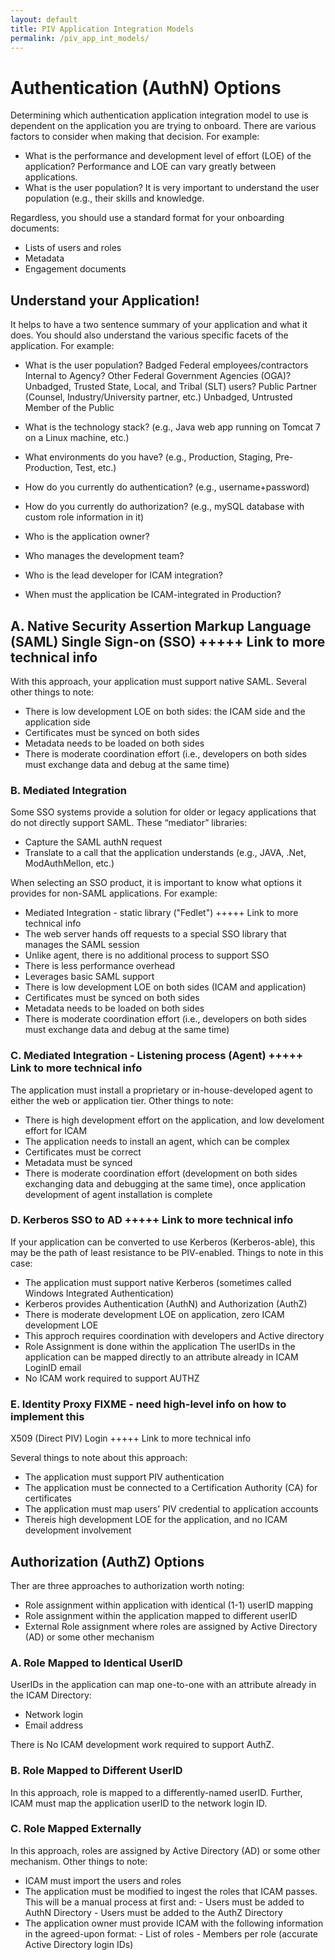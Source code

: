 ```yaml
---
layout: default
title: PIV Application Integration Models
permalink: /piv_app_int_models/
---
```


# Authentication (AuthN) Options
Determining which authentication application integration model to use is dependent on the application you are trying to onboard. There are various factors to consider when making that decision. For example:

- What is the performance and development level of effort (LOE) of the application? Performance and LOE can vary greatly between applications.
- What is the user population? It is very important to understand the user population (e.g., their skills and knowledge.

Regardless, you should use a standard format for your onboarding documents:

- Lists of users and roles
- Metadata
- Engagement documents

## Understand your Application!
It helps to have a two sentence summary of your application and what it does. You should also understand the various specific facets of the application.  For example:

- What is the user population?
        Badged
            Federal employees/contractors
                Internal to Agency?
                Other Federal Government Agencies (OGA)?
        Unbadged, Trusted
            State, Local, and Tribal (SLT) users?
            Public Partner (Counsel, Industry/University partner, etc.)
        Unbadged, Untrusted
            Member of the Public
    
- What is the technology stack? (e.g., Java web app running on Tomcat 7 on a Linux machine, etc.)
- What environments do you have? (e.g., Production, Staging, Pre-Production, Test, etc.)
- How do you currently do authentication? (e.g., username+password)
- How do you currently do authorization? (e.g., mySQL database with custom role information in it)
- Who is the application owner?
- Who manages the development team?
- Who is the lead developer for ICAM integration?
- When must the application be ICAM-integrated in Production?

## A. Native Security Assertion Markup Language (SAML) Single Sign-on (SSO) +++++ Link to more technical info

With this approach, your application must support native SAML. Several other things to note:

- There is low development LOE on both sides: the ICAM side and the application side
- Certificates must be synced on both sides
- Metadata needs to be loaded on both sides
- There is moderate coordination effort (i.e., developers on both sides must exchange data and debug at the same time)

### B. Mediated Integration

Some SSO systems provide a solution for older or legacy applications that do not directly support SAML. These “mediator” libraries:
        
- Capture the SAML authN request
- Translate to a call that the application understands (e.g., JAVA, .Net, ModAuthMellon, etc.)
   
When selecting an SSO product, it is important to know what options it provides for non-SAML applications. For example:

- Mediated Integration - static library ("Fedlet") +++++ Link to more technical info
- The web server hands off requests to a special SSO library that manages the SAML session
- Unlike agent, there is no additional process to support SSO
- There is less performance overhead
- Leverages basic SAML support
- There is low development LOE on both sides (ICAM and application)
- Certificates must be synced on both sides
- Metadata needs to be loaded on both sides
- There is moderate coordination effort (i.e., developers on both sides must exchange data and debug at the same time)

### C. Mediated Integration - Listening process (Agent) +++++ Link to more technical info

The application must install a proprietary or in-house-developed agent to either the web or application tier. Other things to note:

- There is high development effort on the application, and low develoment effort for ICAM
- The application needs to install an agent, which can be complex
- Certificates must be correct
- Metadata must be synced
- There is moderate coordination effort (development on both sides exchanging data and debugging at the same time), once application development of agent installation is complete

### D. Kerberos SSO to AD +++++ Link to more technical info

If your application can be converted to use Kerberos (Kerberos-able), this may be the path of least resistance to be PIV-enabled.  Things to note in this case:
    
- The application must support native Kerberos (sometimes called Windows Integrated Authentication)
- Kerberos provides Authentication (AuthN) and Authorization (AuthZ)
- There is moderate development LOE on application, zero ICAM development LOE
- This approch requires coordination with developers and Active directory
- Role Assignment is done within the application
    The userIDs in the application can be mapped directly to an attribute already in ICAM
        LoginID
        email
- No ICAM work required to support AUTHZ

### E. Identity Proxy      FIXME - need high-level info on how to implement this

X509 (Direct PIV) Login +++++ Link to more technical info

Several things to note about this approach:

- The application must support PIV authentication
- The application must be connected to a Certification Authority (CA) for certificates
- The application must map users' PIV credential to application accounts
- Thereis high development LOE for the application, and no ICAM development involvement

## Authorization (AuthZ) Options

Ther are three approaches to authorization worth noting:
    
- Role assignment within application with identical (1-1) userID mapping
- Role assignment within the application mapped to different userID
- External Role assignment where roles are assigned by Active Directory (AD) or some other mechanism

### A. Role Mapped to Identical UserID

UserIDs in the application can map one-to-one with an attribute already in the ICAM Directory:
        
- Network login
- Email address

There is No ICAM development work required to support AuthZ.

### B. Role Mapped to Different UserID

In this approach, role is mapped to a differently-named userID.  Further, ICAM must map the application userID to the network login ID.

### C. Role Mapped Externally

In this approach, roles are assigned by Active Directory (AD) or some other mechanism.  Other things to note:
    
- ICAM must import the users and roles
- The application must be modified to ingest the roles that ICAM passes.  This will be a manual process at first and:
        - Users must be added to AuthN Directory
        - Users must be added to the AuthZ Directory
- The application owner must provide ICAM with the following information in the agreed-upon format:
        - List of roles
       -  Members per role (accurate Active Directory login IDs)

